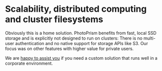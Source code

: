 # Scalability, distributed computing and cluster filesystems 

Obviously this is a home solution. PhotoPrism benefits from fast, local SSD storage
and is explicitly not designed to run on clusters: 
There is no multi-user authentication and no native support for storage APIs like S3.
Our focus was on other features with higher value for private users.

We are [happy to assist you](../contact.md) if you need a custom solution that runs well 
in a corporate environment.
